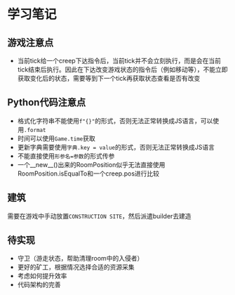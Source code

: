 # 学习笔记

## 游戏注意点

* 当前tick给一个creep下达指令后，当前tick并不会立刻执行，而是会在当前tick结束后执行。因此在下达改变游戏状态的指令后（例如移动等），不能立即获取变化后的状态，需要等到下一个tick再获取状态查看是否有改变

## Python代码注意点

* 格式化字符串不能使用`f"{}"`的形式，否则无法正常转换成JS语言，可以使用`.format`
* 时间可以使用`Game.time`获取
* 更新字典需要使用`字典.key = value`的形式，否则无法正常转换成JS语言
* 不能直接使用`形参名=参数`的形式传参
* 一个__new__()出来的RoomPosition似乎无法直接使用RoomPosition.isEqualTo和一个creep.pos进行比较

## 建筑

需要在游戏中手动放置`CONSTRUCTION SITE`，然后派遣builder去建造

## 待实现

* 守卫（游走状态，帮助清理room中的入侵者）
* 更好的矿工，根据情况选择合适的资源采集
* 考虑如何提升效率
* 代码架构的完善